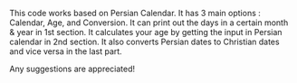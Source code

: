 This code works based on Persian Calendar.
It has 3 main options : Calendar, Age, and Conversion.
It can print out the days in a certain month & year in 1st section.
It calculates your age by getting the input in Persian calendar in 2nd section.
It also converts Persian dates to Christian dates and vice versa in the last part.


Any suggestions are appreciated!

